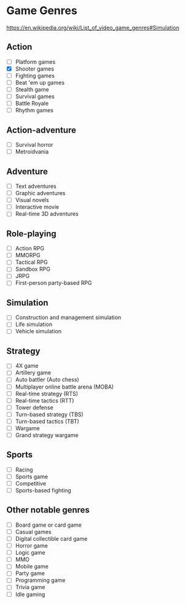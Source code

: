 # Game Genres
https://en.wikipedia.org/wiki/List_of_video_game_genres#Simulation
## Action
- [ ] Platform games
- [x] Shooter games
- [ ] Fighting games
- [ ] Beat 'em up games
- [ ] Stealth game
- [ ] Survival games
- [ ] Battle Royale
- [ ] Rhythm games
## Action-adventure
- [ ] Survival horror
- [ ] Metroidvania
## Adventure
- [ ] Text adventures
- [ ] Graphic adventures
- [ ] Visual novels
- [ ] Interactive movie
- [ ] Real-time 3D adventures
## Role-playing
- [ ] Action RPG
- [ ] MMORPG
- [ ] Tactical RPG
- [ ] Sandbox RPG
- [ ] JRPG
- [ ] First-person party-based RPG
## Simulation
- [ ] Construction and management simulation
- [ ] Life simulation
- [ ] Vehicle simulation
## Strategy
- [ ] 4X game
- [ ] Artillery game
- [ ] Auto battler (Auto chess)
- [ ] Multiplayer online battle arena (MOBA)
- [ ] Real-time strategy (RTS)
- [ ] Real-time tactics (RTT)
- [ ] Tower defense
- [ ] Turn-based strategy (TBS)
- [ ] Turn-based tactics (TBT)
- [ ] Wargame
- [ ] Grand strategy wargame
## Sports
- [ ] Racing
- [ ] Sports game
- [ ] Competitive
- [ ] Sports-based fighting
## Other notable genres
- [ ] Board game or card game
- [ ] Casual games
- [ ] Digital collectible card game
- [ ] Horror game
- [ ] Logic game
- [ ] MMO
- [ ] Mobile game
- [ ] Party game
- [ ] Programming game
- [ ] Trivia game
- [ ] Idle gaming
